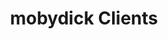 ---
title: mobydick Clients
url: /clients/
next: /clients/client-installieren/
weight: 3
icon: <i class="fa fa-desktop" aria-hidden="true"></i>

---